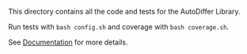 This directory contains all the code and tests for the AutoDiffer Library.

Run tests with `bash config.sh` and coverage with `bash coverage.sh`.

See [Documentation](https://github.com/79-99/cs107-FinalProject/blob/master/docs/documentation.ipynb) for more details.